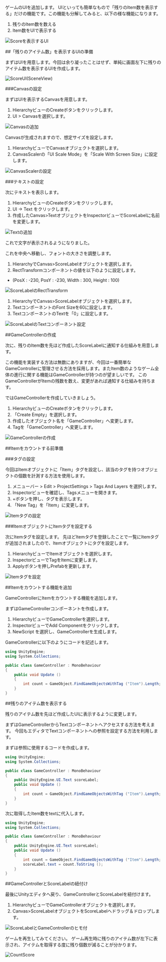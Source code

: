 ゲームのUIを追加します。
UIといっても簡単なもので「残りのItem数を表示する」だけの機能です。この機能も分解してみると、以下の様な機能になります。

1.  残りのItem数を数える
2.  Item数をUIで表示する


![Scoreを表示するUI](https://s3-ap-northeast-1.amazonaws.com/unity3d-com-jp-learn-tutorials/hazimetenounity/ScoreUI.png)

##「残りのアイテム数」を表示するUIの準備

まずはUIを用意します。今回は余り凝ったことはせず、単純に画面左下に残りのアイテム数を表示するUIを作成します。

![ScoreUI(SceneView)](https://s3-ap-northeast-1.amazonaws.com/unity3d-com-jp-learn-tutorials/hazimetenounity/ScoreUI_SceneView.png)

###Canvasの設定

まずはUIを表示するCanvasを用意します。

1.  HierarchyビューのCreateボタンをクリックします。
2.  UI > Canvasを選択します。

![Canvasの追加](https://s3-ap-northeast-1.amazonaws.com/unity3d-com-jp-learn-tutorials/hazimetenounity/CreateCanvas.png)

Canvasが生成されますので、想定サイズを設定します。

1.   HierarchyビューでCanvasオブジェクトを選択します。
2.  CanvasScalerの「UI Scale Mode」を「Scale With Screen Size」に設定します。

![CanvasScalerの設定](https://s3-ap-northeast-1.amazonaws.com/unity3d-com-jp-learn-tutorials/hazimetenounity/CanvasScalerSetting.gif)

###テキストの設定

次にテキストを表示します。

1.  HierarchyビューのCreateボタンをクリックします。
2.  UI -> Text をクリックします。
3.  作成したCanvas>TextオブジェクトをInspectorビューでScoreLabelに名前を変更します。

![Textの追加](https://s3-ap-northeast-1.amazonaws.com/unity3d-com-jp-learn-tutorials/hazimetenounity/TextAdd.png)

これで文字が表示されるようになりました。

これを中央へ移動し、フォントの大きさを調整します。


1.  HierarchyでCanvas>ScoreLabelオブジェクトを選択します。
2.  RectTransformコンポーネントの値を以下のように設定します。

* (PosX : -230, PosY : -230, Width : 300, Height : 100)

![ScoreLabelのRectTransform](https://s3-ap-northeast-1.amazonaws.com/unity3d-com-jp-learn-tutorials/hazimetenounity/ScoreLabelRectTransform.png)

1.  HierarchyでCanvas>ScoreLabelオブジェクトを選択します。
2.  TextコンポーネントのFont Sizeを60に設定します。
3.  TextコンポーネントのTextを「0」に設定します。

![ScoreLabelのTextコンポーネント設定](https://s3-ap-northeast-1.amazonaws.com/unity3d-com-jp-learn-tutorials/hazimetenounity/ScoreLabelTextComponentSetting.png)

##GameControllerの作成

次に、残りのItem数を先ほど作成したScoreLabelに通知する仕組みを用意します。

この機能を実装する方法は無数にありますが、今回は一番簡単なGameControllerに管理させる方法を採用します。またItem数のようなゲーム全体の進行に関する機能はGameControllerが持つのが望ましいです。
このGameControllerがItemの残数を数え、変更があれば通知する仕組みを持ちます。

ではGameControllerを作成していきましょう。

1.  HierarchyビューのCreateボタンをクリックします。
2.  「Create Empty」を選択します。
3.  作成したオブジェクト名を「GameController」へ変更します。
4.  Tagを「GameController」へ変更します。

![GameControllerの作成](https://s3-ap-northeast-1.amazonaws.com/unity3d-com-jp-learn-tutorials/hazimetenounity/CreateGameController.png)

##Itemをカウントする前準備

###タグの設定

今回はItemオブジェクトに「Item」タグを設定し、該当のタグを持つオブジェクトの個数を計測する方法を使用します。

1.  メニューバー > Edit > ProjectSettings > Tags And Layers を選択します。
2.  Inspectorビューを確認し、Tagsメニューを開きます。
3.  +ボタンを押し、タグを表示します。
4.  「New Tag」を「Item」に変更します。

![Itemタグの設定](https://s3-ap-northeast-1.amazonaws.com/unity3d-com-jp-learn-tutorials/hazimetenounity/ItemTagSetting.gif)

###ItemオブジェクトにItemタグを設定する

次にItemタグを設定します。
先ほどItemタグを登録したことで一覧にItemタグが追加されましたので、Itemオブジェクトにタグを設定します。

1.  HierarchyビューでItemオブジェクトを選択します。
2.  InspectorビューでTagをItemに変更します。
3.  Applyボタンを押しPrefabを更新します。

![Itemタグを設定](https://s3-ap-northeast-1.amazonaws.com/unity3d-com-jp-learn-tutorials/hazimetenounity/ItemTagForItem.png)

##Itemをカウントする機能を追加

GameControllerにItemをカウントする機能を追加します。

まずはGameControllerコンポーネントを作成します。

1.  HierarchyビューでGameControllerを選択します。
2.  InspectorビューでAdd Componentをクリックします。
3.  NewScript を選択し、GameControllerを生成します。

GameControllerに以下のようにコードを記述します。

```csharp
using UnityEngine;
using System.Collections;

public class GameController : MonoBehaviour
{
	public void Update ()
	{
		int count = GameObject.FindGameObjectsWithTag ("Item").Length;
	}
}
```

##残りのアイテム数を表示する

残りのアイテム数を先ほど作成したUIに表示するように変更します。

まずはGameControllerからTextコンポーネントへアクセスする方法を考えます。
今回もエディタでTextコンポーネントへの参照を設定する方法を利用します。

まずは参照に使用するコードを作成します。

```csharp
using UnityEngine;
using System.Collections;

public class GameController : MonoBehaviour
{
	public UnityEngine.UI.Text scoreLabel;
	public void Update ()
	{
		int count = GameObject.FindGameObjectsWithTag ("Item").Length;
	}
}
```

次に取得したItem数をtextに代入します。


```csharp
using UnityEngine;
using System.Collections;

public class GameController : MonoBehaviour
{
	public UnityEngine.UI.Text scoreLabel;
	public void Update ()
	{
		int count = GameObject.FindGameObjectsWithTag ("Item").Length;
		scoreLabel.text = count.ToString ();
	}
}
```

##GameControllerとScoreLabelの紐付け

最後にUnityエディタへ戻り、GameControllerとScoreLabelを紐付けます。

1.  HierarchyビューでGameControllerオブジェクトを選択します。
2.  Canvas>ScoreLabelオブジェクトをScoreLabelへドラッグ＆ドロップします。

![ScoreLabelとGameControllerのヒモ付](https://s3-ap-northeast-1.amazonaws.com/unity3d-com-jp-learn-tutorials/hazimetenounity/ScoreLabelRelateGameController.png)
	
ゲームを再生してみてください。
ゲーム再生時に残りのアイテム数が左下に表示され、アイテムを取得する度に残り個数が減ることが分かります。

![CountScore](https://s3-ap-northeast-1.amazonaws.com/unity3d-com-jp-learn-tutorials/hazimetenounity/CountScore.png)
